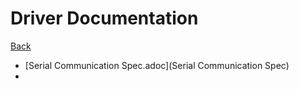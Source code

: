# Driver Documentation

[Back](../)

- [Serial Communication Spec.adoc](Serial Communication Spec)
- 
